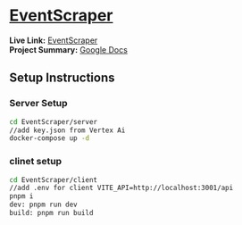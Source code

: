 # [EventScraper](https://eventscraper.devrohit.tech/)

 **Live Link:** [EventScraper](https://eventscraper.devrohit.tech/)  
 **Project Summary:** [Google Docs](https://docs.google.com/document/d/1unbaJxmWy2PyOHs4rkptRoYYg1GKlgABp4r_P8YEsyY/edit?usp=sharing)  

## Setup Instructions  

### Server Setup  

```bash
cd EventScraper/server
//add key.json from Vertex Ai
docker-compose up -d
```


### clinet setup 

```bash
cd EventScraper/client
//add .env for client VITE_API=http://localhost:3001/api
pnpm i
dev: pnpm run dev
build: pnpm run build
```
